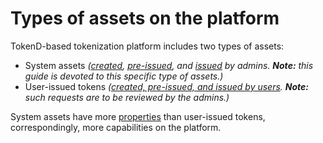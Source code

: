 # Types of assets on the platform

TokenD-based tokenization platform includes two types of assets:

* System assets _\(_[_created_](system-asset-creation.md)_,_ [_pre-issued_](system-asset-pre-issuance.md)_, and_ [_issued_](system-asset-issuance.md) _by admins. **Note:** this guide is devoted to this specific type of assets.\)_
* User-issued tokens _\(_[_created, pre-issued, and issued by users_](../../user-guide/user-issued-tokens/overview.md)_. **Note:** such requests are to be reviewed by the admins.\)_

System assets have more [properties](properties-of-system-assets.md) than user-issued tokens, correspondingly, more capabilities on the platform.

